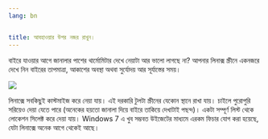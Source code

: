 ```yaml
---
lang: bn


title: আবহাওয়ার উপর নজর রাখুন।
---
```


বাইরে যাওয়ার আগে জানালার পাশের থার্মোমিটার দেখে নেয়াটা আর ভালো লাগছে না? আপনার লিনাক্স স্ক্রীনে একনজরে দেখে নিন বাইরের তাপমাত্রা, আকাশের অবস্থা অথবা সুর্যোদয় আর সূর্যাস্তের সময়।

<img src="Images/weather.png" />

লিনাক্সে সবকিছুই কাস্টমাইজ করে নেয়া যায়। এই দরকারি টুলটা স্ক্রীনের যেকোন স্থানে রাখা যায়। চাইলে পুরোপুরি সরিয়েও দেয়া যেতে পারে (অনেকের হয়তো জানালা দিয়ে বাইরে তাকিয়ে দেখাটাই পছন্দ)। একটা সম্পূর্ণ লিস্ট থেকে লোকেশন সিলেক্ট করে দেয়া যায়। Windows 7 এ খুব সম্ভবত উইজেটের মাধ্যমে এরকম ফিচার যোগ করা হয়েছে, যেটা লিনাক্সে অনেক আগে থেকেই আছে। 




